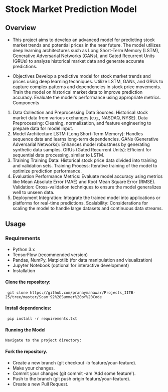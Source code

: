 # Stock Market Prediction Model
## Overview
- This project aims to develop an advanced model for predicting stock market trends and potential prices in the near future. The model utilizes deep learning architectures such as Long Short-Term Memory (LSTM), Generative Adversarial Networks (GANs), and Gated Recurrent Units (GRUs) to analyze historical market data and generate accurate predictions.

- Objectives
Develop a predictive model for stock market trends and prices using deep learning techniques.
Utilize LSTM, GANs, and GRUs to capture complex patterns and dependencies in stock price movements.
Train the model on historical market data to improve prediction accuracy.
Evaluate the model's performance using appropriate metrics.
Components
1. Data Collection and Preprocessing
Data Sources: Historical stock market data from various exchanges (e.g., NASDAQ, NYSE).
Data Preprocessing: Cleaning, normalization, and feature engineering to prepare data for model input.
2. Model Architecture
LSTM (Long Short-Term Memory): Handles sequence data and learns long-term dependencies.
GANs (Generative Adversarial Networks): Enhances model robustness by generating synthetic data samples.
GRUs (Gated Recurrent Units): Efficient for sequential data processing, similar to LSTM.
3. Training
Training Data: Historical stock price data divided into training and validation sets.
Training Process: Iterative training of the model to optimize prediction performance.
4. Evaluation
Performance Metrics: Evaluate model accuracy using metrics like Mean Absolute Error (MAE) and Root Mean Square Error (RMSE).
Validation: Cross-validation techniques to ensure the model generalizes well to unseen data.
5. Deployment
Integration: Integrate the trained model into applications or platforms for real-time predictions.
Scalability: Considerations for scaling the model to handle large datasets and continuous data streams.
## Usage
### Requirements
- Python 3.x
- TensorFlow (recommended version)
- Pandas, NumPy, Matplotlib (for data manipulation and visualization)
- Jupyter Notebook (optional for interactive development)
- Installation

#### Clone the repository:

`
git clone https://github.com/pranaymahawar/Projects_IITB-25/tree/master/Scam'92%20Summer%20of%20Code`

#### Install dependencies:

`
pip install -r requirements.txt`

#### Running the Model
`Navigate to the project directory:`



#### Fork the repository.
- Create a new branch (git checkout -b feature/your-feature).
- Make your changes.
- Commit your changes (git commit -am 'Add some feature').
- Push to the branch (git push origin feature/your-feature).
- Create a new Pull Request.
